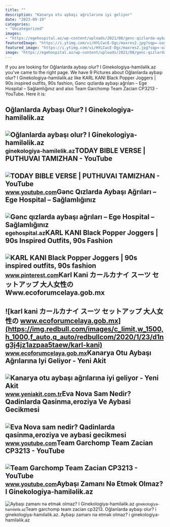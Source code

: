 ```yaml
---
title: ""
description: "Kanarya otu aybaşı ağrılarına iyi geliyor"
date: "2023-09-19"
categories:
- "Uncategorized"
images:
- "https://egehospital.az/wp-content/uploads/2021/08/genc-qizlarda-aybasi-agrilari-.jpeg"
featuredImage: "https://i.ytimg.com/vi/HYLCwcE-Dgc/maxres2.jpg?sqp=-oaymwEoCIAKENAF8quKqQMcGADwAQH4AYwCgALgA4oCDAgAEAEYRSBHKGUwDw==&amp;rs=AOn4CLC_ulBvmvqa2cf2uT56Qfk3FCYaDA"
featured_image: "https://i.ytimg.com/vi/HYLCwcE-Dgc/maxres2.jpg?sqp=-oaymwEoCIAKENAF8quKqQMcGADwAQH4AYwCgALgA4oCDAgAEAEYRSBHKGUwDw==&amp;rs=AOn4CLC_ulBvmvqa2cf2uT56Qfk3FCYaDA"
image: "https://egehospital.az/wp-content/uploads/2021/08/genc-qizlarda-aybasi-agrilari-.jpeg"
---
```


If you are looking for Oğlanlarda aybaşı olur? I Ginekologiya-hamiləlik.az you've came to the right page. We have 9 Pictures about Oğlanlarda aybaşı olur? I Ginekologiya-hamiləlik.az like KARL KANI Black Popper Joggers | 90s inspired outfits, 90s fashion, Gənc qızlarda aybaşı ağrıları – Ege Hospital – Sağlamlığınız and also Team Garchomp Team Zacian CP3213 - YouTube. Here it is:

Oğlanlarda Aybaşı Olur? I Ginekologiya-hamiləlik.az
---------------------------------------------------

 ![Oğlanlarda aybaşı olur? I Ginekologiya-hamiləlik.az](https://ginekologiya-hamilelik.az/wp-content/uploads/2019/10/oglanlarda-aybasi-1.jpg) <small>ginekologiya-hamilelik.az</small>TODAY BIBLE VERSE | PUTHUVAI TAMIZHAN - YouTube
-----------------------------------------------

 ![TODAY BIBLE VERSE | PUTHUVAI TAMIZHAN - YouTube](https://i.ytimg.com/vi/2E1ayBASi4s/maxresdefault.jpg) <small>www.youtube.com</small>Gənc Qızlarda Aybaşı Ağrıları – Ege Hospital – Sağlamlığınız
------------------------------------------------------------

 ![Gənc qızlarda aybaşı ağrıları – Ege Hospital – Sağlamlığınız](https://egehospital.az/wp-content/uploads/2021/08/genc-qizlarda-aybasi-agrilari-.jpeg) <small>egehospital.az</small>KARL KANI Black Popper Joggers | 90s Inspired Outfits, 90s Fashion
------------------------------------------------------------------

 ![KARL KANI Black Popper Joggers | 90s inspired outfits, 90s fashion](https://i.pinimg.com/736x/6b/68/46/6b68462eec8416ff47125c55a9d3f95e.jpg) <small>www.pinterest.com</small>Karl Kani カールカナイ スーツ セットアップ 大人女性の Www.ecoforumcelaya.gob.mx
-----------------------------------------------------------

 ![karl kani カールカナイ スーツ セットアップ 大人女性の www.ecoforumcelaya.gob.mx](https://img.redbull.com/images/c_limit,w_1500,h_1000,f_auto,q_auto/redbullcom/2020/1/23/d1ng3j4jz1azpaa5taew/karl-kani) <small>www.ecoforumcelaya.gob.mx</small>Kanarya Otu Aybaşı Ağrılarına Iyi Geliyor - Yeni Akit
-----------------------------------------------------

 ![Kanarya otu aybaşı ağrılarına iyi geliyor - Yeni Akit](https://cdn.yeniakit.com.tr/images/album/kanarya-otu-aybasi-agrilarina-iyi-geliyor-f7df58.JPG) <small>www.yeniakit.com.tr</small>Eva Nova Sam Nedir? Qadinlarda Qasinma,eroziya Ve Aybasi Gecikmesi
------------------------------------------------------------------

 ![Eva Nova sam nedir? Qadinlarda qasinma,eroziya ve aybasi gecikmesi](https://i.ytimg.com/vi/dzfxVBHPiK8/maxresdefault.jpg) <small>www.youtube.com</small>Team Garchomp Team Zacian CP3213 - YouTube
------------------------------------------

 ![Team Garchomp Team Zacian CP3213 - YouTube](https://i.ytimg.com/vi/HYLCwcE-Dgc/maxres2.jpg?sqp=-oaymwEoCIAKENAF8quKqQMcGADwAQH4AYwCgALgA4oCDAgAEAEYRSBHKGUwDw==&rs=AOn4CLC_ulBvmvqa2cf2uT56Qfk3FCYaDA) <small>www.youtube.com</small>Aybaşı Zamanı Nə Etmək Olmaz? I Ginekologiya-hamiləlik.az
---------------------------------------------------------

 ![Aybaşı zamanı nə etmək olmaz? I Ginekologiya-hamiləlik.az](https://ginekologiya-hamilelik.az/wp-content/uploads/2019/10/aybasi-zamani-ne-etmek-olmaz-2.jpg) <small>ginekologiya-hamilelik.az</small>Team garchomp team zacian cp3213. Oğlanlarda aybaşı olur? i ginekologiya-hamiləlik.az. Aybaşı zamanı nə etmək olmaz? i ginekologiya-hamiləlik.az
